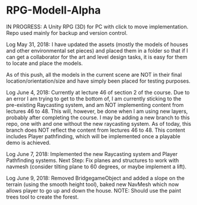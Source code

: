 # RPG-Modell-Alpha
IN PROGRESS: A Unity RPG (3D) for PC with click to move implementation. Repo used mainly for backup and version control.



Log May 31, 2018: I have updated the assets (mostly the models of houses and other environmental set pieces) and placed them in a folder so that if I can get a collaborator for the art and level design tasks, it is easy for them to locate and place the models.

As of this push, all the models in the current scene are NOT in their final location/orientation/size and have simply been placed for testing purposes.

Log June 4, 2018: Currently at lecture 46 of section 2 of the course. Due to an error I am trying to get to the bottom of, I am currently sticking to the pre-existing Raycasting system, and am NOT implementing content from lectures 46 to 48. This will, however, be done when I am using new layers, probably after completing the course. 
I may be adding a new branch to this repo, one with and one without the new raycasting system. As of today, this branch does NOT reflect the content from lectures 46 to 48. This content includes Player pathfinding, which will be implemented once a playable demo is achieved.

Log June 7, 2018: Implemented the new Raycasting system and Player Pathfinding systems. Next Step: Fix planes and structures to work with navmesh (consider tilting plane to 60 degrees, or maybe implement a lift).

Log June 9, 2018: Removed BridgegameObject and added a slope on the terrain (using the smooth height tool), baked new NavMesh which now allows player to go up and down the house. NOTE: Should use the paint trees tool to create the forest.